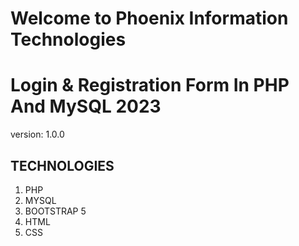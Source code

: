 # Welcome to Phoenix Information Technologies

# Login & Registration Form In PHP And MySQL 2023

version: 1.0.0

## TECHNOLOGIES

1. PHP
1. MYSQL
1. BOOTSTRAP 5
1. HTML
1. CSS

